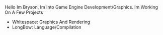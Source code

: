 Hello Im Bryson, Im Into Game Engine Development/Graphics.
Im Working On A Few Projects
 - Whitespace: Graphics And Rendering
 - LongBow: Language/Compilation

<!--
   TODO: Add Images To Profile
-->

<!---
- 👋 Hi, I’m @Bryson-C
- 👀 I’m interested in ...
- 🌱 I’m currently learning ...
- 💞️ I’m looking to collaborate on ...
- 📫 How to reach me ...

Bryson-C/Bryson-C is a ✨ special ✨ repository because its `README.md` (this file) appears on your GitHub profile.
You can click the Preview link to take a look at your changes.
--->
